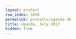 ```yaml
---
layout: protest
row_index: 1030
permalink: protests/uganda-36
title: Uganda, July 2017
hidden: true
---
```

